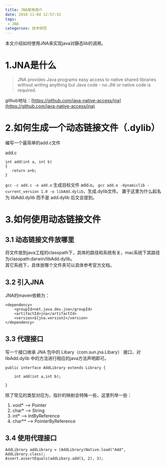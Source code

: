 ```yaml
---
title: JNA使用简介
date: 2018-11-04 12:57:52
tags: 
 - JNA
categories: 技术研究
---
```

本文介绍如何使用JNA来实现java对静态lib的调用。
# 1.JNA是什么
> JNA provides Java programs easy access to native shared libraries without writing anything but Java code - no JNI or native code is required.   

github地址：[https://github.com/java-native-access/jna](https://github.com/java-native-access/jna)
<!-- more -->

# 2.如何生成一个动态链接文件（.dylib）
编写一个最简单的add.c文件  

add.c

```
int add(int a, int b)
{
   return a+b;
}
```
`gcc -c add.c -o add.o` 生成目标文件 add.o。
`gcc add.o -dynamiclib -current_version 1.0 -o libAdd.dylib`，生成.dylib文件。
置于这里为什么起名为 libAdd.dylib 而不是 add.dylib 后文会提到。

# 3.如何使用动态链接文件
## 3.1 动态链接文件放哪里
将文件放到java工程的classpath下，具体的路径和系统有关，mac系统下其路径为classpath:darwin/libAdd.dylib。  
其它系统下，具体放哪个文件夹可以具体参考官方文档。

## 3.2 引入JNA
JNA的maven依赖为：  

```
<dependency>
	<groupId>net.java.dev.jna</groupId>
	<artifactId>jna</artifactId>
	<version>${jna.version}</version>
</dependency>
```

## 3.3 代理接口
写一个接口继承 JNA 包中的 Libary（com.sun.jna.Libary） 接口，对 libAdd.dylib 中的方法进行相应的java方法声明即可。

```
public interface AddLibrary extends Library {

	int add(int a,int b);

}
```
除了常见的类型对应为，指针的映射会特殊一些，这里列举一些：   
1. void* --> Pointer   
2. char* --> String  
3. int* --> IntByReference  
4. char** --> PointerByReference

## 3.4 使用代理接口

```
AddLibrary addLibrary = (AddLibrary)Native.load("Add", AddLibrary.class);
Assert.assertEquals(addLibary.add(1, 2), 3);
```



